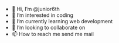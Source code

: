 - 👋 Hi, I’m @junior6th
- 👀 I’m interested in coding
- 🌱 I’m currently learning web development
- 💞️ I’m looking to collaborate on 
- 📫 How to reach me send me mail

<!---
junior6th/junior6th is a ✨ special ✨ repository because its `README.md` (this file) appears on your GitHub profile.
You can click the Preview link to take a look at your changes.
--->

